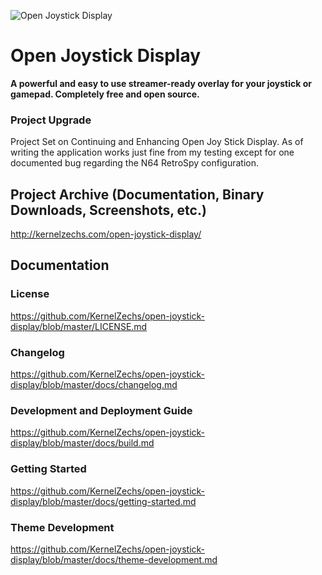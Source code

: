 
![Open Joystick Display](http://kernelzechs.com/open-joystick-display/images/logo-dark.png)

# Open Joystick Display
**A powerful and easy to use streamer-ready overlay for your joystick or gamepad. Completely free and open source.**

### Project Upgrade
Project Set on Continuing and Enhancing Open Joy Stick Display.
As of writing the application works just fine from my testing except for one documented bug regarding the N64 RetroSpy configuration.

## Project Archive (Documentation, Binary Downloads, Screenshots, etc.)
http://kernelzechs.com/open-joystick-display/

## Documentation

### License
https://github.com/KernelZechs/open-joystick-display/blob/master/LICENSE.md

### Changelog
https://github.com/KernelZechs/open-joystick-display/blob/master/docs/changelog.md

### Development and Deployment Guide
https://github.com/KernelZechs/open-joystick-display/blob/master/docs/build.md

### Getting Started
https://github.com/KernelZechs/open-joystick-display/blob/master/docs/getting-started.md

### Theme Development
https://github.com/KernelZechs/open-joystick-display/blob/master/docs/theme-development.md
